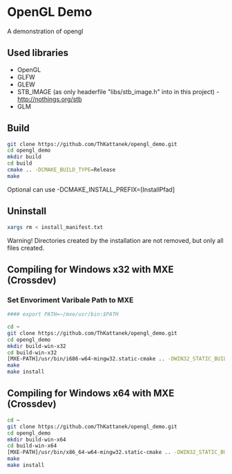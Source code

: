 # OpenGL Demo
A demonstration of opengl

## Used libraries
* OpenGL
* GLFW
* GLEW
* STB_IMAGE (as only headerfile "libs/stb_image.h" into in this project) - http://nothings.org/stb
* GLM


## Build
```bash
git clone https://github.com/ThKattanek/opengl_demo.git
cd opengl_demo
mkdir build
cd build
cmake .. -DCMAKE_BUILD_TYPE=Release
make

```
Optional can use -DCMAKE_INSTALL_PREFIX=[InstallPfad]

## Uninstall
```bash
xargs rm < install_manifest.txt
```
Warning! Directories created by the installation are not removed, but only all files created.

## Compiling for Windows x32 with MXE (Crossdev)


### Set Envoriment Varibale Path to MXE
```bash
#### export PATH=~/mxe/usr/bin:$PATH
```

```bash
cd ~
git clone https://github.com/ThKattanek/opengl_demo.git
cd opengl_demo
mkdir build-win-x32
cd build-win-x32
[MXE-PATH]/usr/bin/i686-w64-mingw32.static-cmake .. -DWIN32_STATIC_BUILD=TRUE -DCMAKE_INSTALL_PREFIX=../install-win-x32
make
make install
```
## Compiling for Windows x64 with MXE (Crossdev)
```bash
cd ~
git clone https://github.com/ThKattanek/opengl_demo.git
cd opengl_demo
mkdir build-win-x64
cd build-win-x64
[MXE-PATH]/usr/bin/x86_64-w64-mingw32.static-cmake .. -DWIN32_STATIC_BUILD=TRUE -DCMAKE_INSTALL_PREFIX=../install-win-x64
make
make install
```
